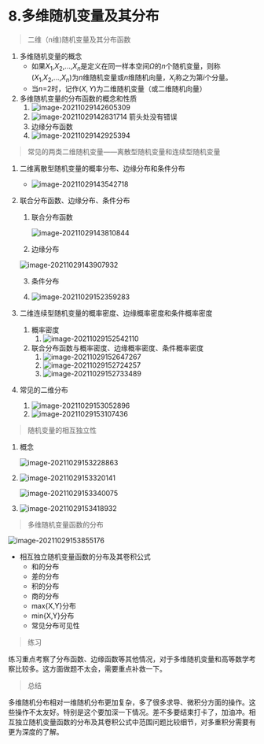 # 8.多维随机变量及其分布

> 二维（n维)随机变量及其分布函数

1. 多维随机变量的概念
   - 如果$X_1$,$X_2$,$\dots$,$X_n$是定义在同一样本空间$\Omega$的$n$个随机变量，则称($X_1$,$X_2$,$\dots$,$X_n$)为$n$维随机变量或$n$维随机向量，$X_i$称之为第$i$个分量。
   - 当$n$=2时，记作$(X,Y)$为二维随机变量（或二维随机向量）
2. 多维随机变量的分布函数的概念和性质
   1.  ![image-20211029142605309](8.多维随机变量及其分布.assets/image-20211029142605309.png)
   2.  ![image-20211029142831714](8.多维随机变量及其分布.assets/image-20211029142831714.png)  箭头处没有错误
   3.  边缘分布函数
      1. ![image-20211029142925394](8.多维随机变量及其分布.assets/image-20211029142925394.png)



> 常见的两类二维随机变量——离散型随机变量和连续型随机变量

1. 二维离散型随机变量的概率分布、边缘分布和条件分布

   - ![image-20211029143542718](8.多维随机变量及其分布.assets/image-20211029143542718.png)

2. 联合分布函数、边缘分布、条件分布

   1. 联合分布函数

      ![image-20211029143810844](8.多维随机变量及其分布.assets/image-20211029143810844.png)

   2.  边缘分布

      ![image-20211029143907932](8.多维随机变量及其分布.assets/image-20211029143907932.png)

   3.  条件分布

      1. ![image-20211029152359283](8.多维随机变量及其分布.assets/image-20211029152359283.png)

3. 二维连续型随机变量的概率密度、边缘概率密度和条件概率密度

   1. 概率密度
      1. ![image-20211029152542110](8.多维随机变量及其分布.assets/image-20211029152542110.png)
   2. 联合分布函数与概率密度、边缘概率密度、条件概率密度
      1. ![image-20211029152647267](8.多维随机变量及其分布.assets/image-20211029152647267.png)
      2. ![image-20211029152724257](8.多维随机变量及其分布.assets/image-20211029152724257.png)
      3. ![image-20211029152733489](8.多维随机变量及其分布.assets/image-20211029152733489.png)

4. 常见的二维分布

   1. ![image-20211029153052896](8.多维随机变量及其分布.assets/image-20211029153052896.png)
   2. ![image-20211029153107436](8.多维随机变量及其分布.assets/image-20211029153107436.png)





> 随机变量的相互独立性

1. 概念

   ![image-20211029153228863](8.多维随机变量及其分布.assets/image-20211029153228863.png)

2. ![image-20211029153320141](8.多维随机变量及其分布.assets/image-20211029153320141.png)

   ![image-20211029153340075](8.多维随机变量及其分布.assets/image-20211029153340075.png)

3. ![image-20211029153418932](8.多维随机变量及其分布.assets/image-20211029153418932.png)





> 多维随机变量函数的分布

![image-20211029153855176](8.多维随机变量及其分布.assets/image-20211029153855176.png)



- 相互独立随机变量函数的分布及其卷积公式
  - 和的分布
  - 差的分布
  - 积的分布
  - 商的分布
  - max{X,Y}分布
  - min{X,Y}分布
  - 常见分布可见性





> 练习

练习重点考察了分布函数、边缘函数等其他情况，对于多维随机变量和高等数学考察比较多。这方面做题不太会，需要重点补救一下。





> 总结

多维随机分布相对一维随机分布更加复杂，多了很多求导、微积分方面的操作。这些操作不太友好。特别是这个要加深一下情况。差不多要结束打卡了，加油冲。相互独立随机变量函数的分布及其卷积公式中范围问题比较细节，对多重积分需要有更为深度的了解。